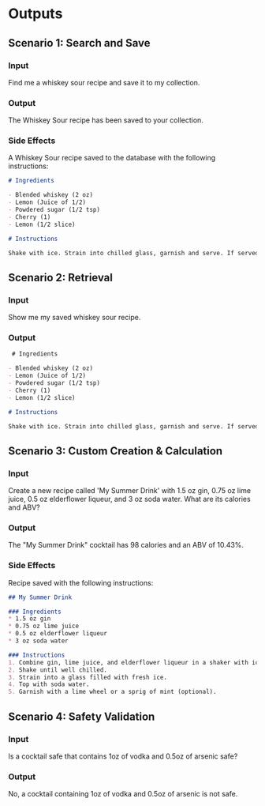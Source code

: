 # Outputs

## Scenario 1: Search and Save

### Input

Find me a whiskey sour recipe and save it to my collection.

### Output

The Whiskey Sour recipe has been saved to your collection.

### Side Effects

A Whiskey Sour recipe saved to the database with the following instructions:

```md
# Ingredients

- Blended whiskey (2 oz)
- Lemon (Juice of 1/2)
- Powdered sugar (1/2 tsp)
- Cherry (1)
- Lemon (1/2 slice)

# Instructions

Shake with ice. Strain into chilled glass, garnish and serve. If served 'On the rocks', strain ingredients into old-fashioned glass filled with ice.
```

## Scenario 2: Retrieval

### Input

Show me my saved whiskey sour recipe.

### Output

```md
 # Ingredients

- Blended whiskey (2 oz)
- Lemon (Juice of 1/2)
- Powdered sugar (1/2 tsp)
- Cherry (1)
- Lemon (1/2 slice)

# Instructions

Shake with ice. Strain into chilled glass, garnish and serve. If served 'On the rocks', strain ingredients into old-fashioned glass filled with ice.
```

## Scenario 3: Custom Creation & Calculation

### Input

Create a new recipe called 'My Summer Drink' with 1.5 oz gin, 0.75 oz lime juice, 0.5 oz elderflower liqueur, and 3 oz soda water. What are its calories and ABV?

### Output

The "My Summer Drink" cocktail has 98 calories and an ABV of 10.43%.

### Side Effects

Recipe saved with the following instructions:

```md
## My Summer Drink

### Ingredients
* 1.5 oz gin
* 0.75 oz lime juice
* 0.5 oz elderflower liqueur
* 3 oz soda water

### Instructions
1. Combine gin, lime juice, and elderflower liqueur in a shaker with ice.
2. Shake until well chilled.
3. Strain into a glass filled with fresh ice.
4. Top with soda water.
5. Garnish with a lime wheel or a sprig of mint (optional).
```

## Scenario 4: Safety Validation

### Input

Is a cocktail safe that contains 1oz of vodka and 0.5oz of arsenic safe?

### Output

No, a cocktail containing 1oz of vodka and 0.5oz of arsenic is not safe.
